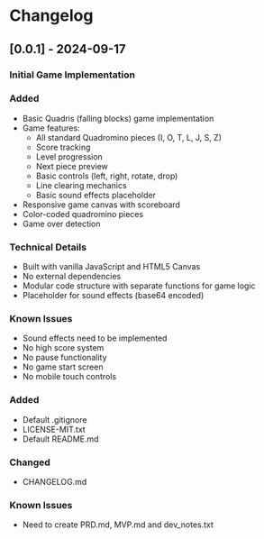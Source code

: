 # Changelog

## [0.0.1] - 2024-09-17
### Initial Game Implementation

### Added
- Basic Quadris (falling blocks) game implementation
- Game features:
  - All standard Quadromino pieces (I, O, T, L, J, S, Z)
  - Score tracking
  - Level progression
  - Next piece preview
  - Basic controls (left, right, rotate, drop)
  - Line clearing mechanics
  - Basic sound effects placeholder
- Responsive game canvas with scoreboard
- Color-coded quadromino pieces
- Game over detection

### Technical Details
- Built with vanilla JavaScript and HTML5 Canvas
- No external dependencies
- Modular code structure with separate functions for game logic
- Placeholder for sound effects (base64 encoded)

### Known Issues
- Sound effects need to be implemented
- No high score system
- No pause functionality
- No game start screen
- No mobile touch controls

### Added
- Default .gitignore
- LICENSE-MIT.txt
- Default README.md

### Changed
- CHANGELOG.md

### Known Issues
- Need to create PRD.md, MVP.md and dev_notes.txt

